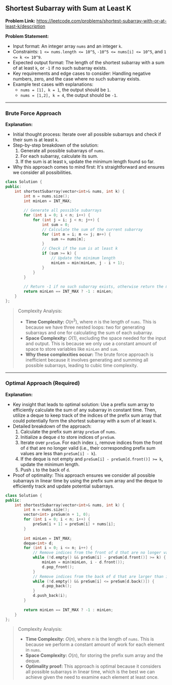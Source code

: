 ## Shortest Subarray with Sum at Least K
**Problem Link:** https://leetcode.com/problems/shortest-subarray-with-or-at-least-k/description

**Problem Statement:**
- Input format: An integer array `nums` and an integer `k`.
- Constraints: `1 <= nums.length <= 10^5`, `-10^5 <= nums[i] <= 10^5`, and `1 <= k <= 10^9`.
- Expected output format: The length of the shortest subarray with a sum of at least `k`, or `-1` if no such subarray exists.
- Key requirements and edge cases to consider: Handling negative numbers, zero, and the case where no such subarray exists.
- Example test cases with explanations:
  - `nums = [1], k = 1`, the output should be `1`.
  - `nums = [1,2], k = 4`, the output should be `-1`.

---

### Brute Force Approach

**Explanation:**
- Initial thought process: Iterate over all possible subarrays and check if their sum is at least `k`.
- Step-by-step breakdown of the solution:
  1. Generate all possible subarrays of `nums`.
  2. For each subarray, calculate its sum.
  3. If the sum is at least `k`, update the minimum length found so far.
- Why this approach comes to mind first: It's straightforward and ensures we consider all possibilities.

```cpp
class Solution {
public:
    int shortestSubarray(vector<int>& nums, int k) {
        int n = nums.size();
        int minLen = INT_MAX;
        
        // Generate all possible subarrays
        for (int i = 0; i < n; i++) {
            for (int j = i; j < n; j++) {
                int sum = 0;
                // Calculate the sum of the current subarray
                for (int m = i; m <= j; m++) {
                    sum += nums[m];
                }
                // Check if the sum is at least k
                if (sum >= k) {
                    // Update the minimum length
                    minLen = min(minLen, j - i + 1);
                }
            }
        }
        
        // Return -1 if no such subarray exists, otherwise return the minimum length
        return minLen == INT_MAX ? -1 : minLen;
    }
};
```

> Complexity Analysis:
> - **Time Complexity:** $O(n^3)$, where $n$ is the length of `nums`. This is because we have three nested loops: two for generating subarrays and one for calculating the sum of each subarray.
> - **Space Complexity:** $O(1)$, excluding the space needed for the input and output. This is because we only use a constant amount of space to store variables like `minLen` and `sum`.
> - **Why these complexities occur:** The brute force approach is inefficient because it involves generating and summing all possible subarrays, leading to cubic time complexity.

---

### Optimal Approach (Required)

**Explanation:**
- Key insight that leads to optimal solution: Use a prefix sum array to efficiently calculate the sum of any subarray in constant time. Then, utilize a deque to keep track of the indices of the prefix sum array that could potentially form the shortest subarray with a sum of at least `k`.
- Detailed breakdown of the approach:
  1. Calculate the prefix sum array `preSum` of `nums`.
  2. Initialize a deque `d` to store indices of `preSum`.
  3. Iterate over `preSum`. For each index `i`, remove indices from the front of `d` that are no longer valid (i.e., their corresponding prefix sum values are less than `preSum[i] - k`).
  4. If the deque is not empty and `preSum[i] - preSum[d.front()] >= k`, update the minimum length.
  5. Push `i` to the back of `d`.
- Proof of optimality: This approach ensures we consider all possible subarrays in linear time by using the prefix sum array and the deque to efficiently track and update potential subarrays.

```cpp
class Solution {
public:
    int shortestSubarray(vector<int>& nums, int k) {
        int n = nums.size();
        vector<int> preSum(n + 1, 0);
        for (int i = 0; i < n; i++) {
            preSum[i + 1] = preSum[i] + nums[i];
        }
        
        int minLen = INT_MAX;
        deque<int> d;
        for (int i = 0; i <= n; i++) {
            // Remove indices from the front of d that are no longer valid
            while (!d.empty() && preSum[i] - preSum[d.front()] >= k) {
                minLen = min(minLen, i - d.front());
                d.pop_front();
            }
            // Remove indices from the back of d that are larger than i
            while (!d.empty() && preSum[i] <= preSum[d.back()]) {
                d.pop_back();
            }
            d.push_back(i);
        }
        
        return minLen == INT_MAX ? -1 : minLen;
    }
};
```

> Complexity Analysis:
> - **Time Complexity:** $O(n)$, where $n$ is the length of `nums`. This is because we perform a constant amount of work for each element in `nums`.
> - **Space Complexity:** $O(n)$, for storing the prefix sum array and the deque.
> - **Optimality proof:** This approach is optimal because it considers all possible subarrays in linear time, which is the best we can achieve given the need to examine each element at least once.